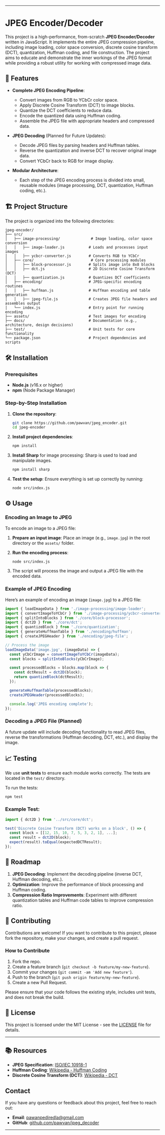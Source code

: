 
---

# JPEG Encoder/Decoder

This project is a high-performance, from-scratch **JPEG Encoder/Decoder** written in JavaScript. It implements the entire JPEG compression pipeline, including image loading, color space conversion, discrete cosine transform (DCT), quantization, Huffman coding, and file construction. The project aims to educate and demonstrate the inner workings of the JPEG format while providing a robust utility for working with compressed image data.

## 🚀 Features

- **Complete JPEG Encoding Pipeline**:
  - Convert images from RGB to YCbCr color space.
  - Apply Discrete Cosine Transform (DCT) to image blocks.
  - Quantize the DCT coefficients to reduce data.
  - Encode the quantized data using Huffman coding.
  - Assemble the JPEG file with appropriate headers and compressed data.

- **JPEG Decoding** (Planned for Future Updates):
  - Decode JPEG files by parsing headers and Huffman tables.
  - Reverse the quantization and inverse DCT to recover original image data.
  - Convert YCbCr back to RGB for image display.

- **Modular Architecture**:
  - Each step of the JPEG encoding process is divided into small, reusable modules (image processing, DCT, quantization, Huffman coding, etc.).

## 🏗️ Project Structure

The project is organized into the following directories:

```
jpeg-encoder/
├── src/
│   ├── image-processing/              # Image loading, color space conversion
│   │   ├── image-loader.js           # Loads and processes input images
│   │   ├── ycbcr-converter.js        # Converts RGB to YCbCr
│   ├── core/                          # Core processing modules
│   │   ├── block-processor.js        # Splits image into 8x8 blocks
│   │   ├── dct.js                    # 2D Discrete Cosine Transform (DCT)
│   │   ├── quantization.js           # Quantizes DCT coefficients
│   ├── encoding/                     # JPEG-specific encoding routines
│   │   ├── huffman.js                # Huffman encoding and table generation
│   │   ├── jpeg-file.js              # Creates JPEG file headers and assembles output
│   └── index.js                      # Entry point for running encoding
├── assets/                           # Test images for encoding
├── docs/                             # Documentation (e.g., architecture, design decisions)
├── test/                             # Unit tests for core functionality
└── package.json                      # Project dependencies and scripts
```

## 🛠️ Installation

### Prerequisites

- **Node.js** (v16.x or higher)
- **npm** (Node Package Manager)

### Step-by-Step Installation

1. **Clone the repository**:
   ```bash
   git clone https://github.com/pawvan/jpeg_encoder.git
   cd jpeg-encoder
   ```

2. **Install project dependencies**:
   ```bash
   npm install
   ```

3. **Install Sharp** for image processing:
   Sharp is used to load and manipulate images.
   ```bash
   npm install sharp
   ```

4. **Test the setup**:
   Ensure everything is set up correctly by running:
   ```bash
   node src/index.js
   ```

## ⚙️ Usage

### Encoding an Image to JPEG

To encode an image to a JPEG file:

1. **Prepare an input image**:
   Place an image (e.g., `image.jpg`) in the root directory or the `assets/` folder.

2. **Run the encoding process**:
   ```bash
   node src/index.js
   ```

3. The script will process the image and output a JPEG file with the encoded data.

### Example of JPEG Encoding

Here’s an example of encoding an image (`image.jpg`) to a JPEG file:

```js
import { loadImageData } from './image-processing/image-loader';
import { convertImageToYCbCr } from './image-processing/ycbcr-converter';
import { splitIntoBlocks } from './core/block-processor';
import { dct2D } from './core/dct';
import { quantizeBlock } from './core/quantization';
import { generateHuffmanTable } from './encoding/huffman';
import { createJPEGHeader } from './encoding/jpeg-file';

// Process the image
loadImageData('image.jpg', (imageData) => {
  const yCbCrImage = convertImageToYCbCr(imageData);
  const blocks = splitIntoBlocks(yCbCrImage);

  const processedBlocks = blocks.map(block => {
    const dctResult = dct2D(block);
    return quantizeBlock(dctResult);
  });

  generateHuffmanTable(processedBlocks);
  createJPEGHeader(processedBlocks);

  console.log('JPEG encoding complete');
});
```

### Decoding a JPEG File (Planned)

A future update will include decoding functionality to read JPEG files, reverse the transformations (Huffman decoding, DCT, etc.), and display the image.

## 📈 Testing

We use **unit tests** to ensure each module works correctly. The tests are located in the `test/` directory.

To run the tests:

```bash
npm test
```

### Example Test:

```js
import { dct2D } from '../src/core/dct';

test('Discrete Cosine Transform (DCT) works on a block', () => {
  const block = [[12, 15, 10, 7, 5, 3, 2, 1], ...];
  const result = dct2D(block);
  expect(result).toEqual(expectedDCTResult);
});
```

## 🎯 Roadmap

1. **JPEG Decoding**: Implement the decoding pipeline (inverse DCT, Huffman decoding, etc.).
2. **Optimization**: Improve the performance of block processing and Huffman coding.
3. **Compression Ratio Improvements**: Experiment with different quantization tables and Huffman code tables to improve compression ratio.

## 🤝 Contributing

Contributions are welcome! If you want to contribute to this project, please fork the repository, make your changes, and create a pull request.

### How to Contribute

1. Fork the repo.
2. Create a feature branch (`git checkout -b feature/my-new-feature`).
3. Commit your changes (`git commit -am 'Add new feature'`).
4. Push to the branch (`git push origin feature/my-new-feature`).
5. Create a new Pull Request.

Please ensure that your code follows the existing style, includes unit tests, and does not break the build.

## 📜 License

This project is licensed under the MIT License - see the [LICENSE](LICENSE) file for details.

---

## 📚 Resources

- **JPEG Specification**: [ISO/IEC 10918-1](https://www.iso.org/standard/19368.html)
- **Huffman Coding**: [Wikipedia - Huffman Coding](https://en.wikipedia.org/wiki/Huffman_coding)
- **Discrete Cosine Transform (DCT)**: [Wikipedia - DCT](https://en.wikipedia.org/wiki/Discrete_cosine_transform)

## **Contact**

If you have any questions or feedback about this project, feel free to reach out:

- **Email**: pawanpediredla@gmail.com
- **GitHub**: [github.com/pawvan/jpeg_decoder](https://github.com/pawvan/jpeg_decoder.git)

---

